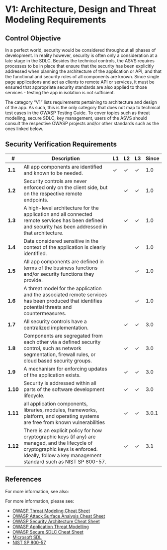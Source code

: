 # V1: Architecture, Design and Threat Modeling Requirements

## Control Objective

In a perfect world, security would be considered throughout all phases of development. In reality however, security is often only a consideration at a late stage in the SDLC. Besides the technical controls, the ASVS requires processes to be in place that ensure that the security has been explicitly addressed when planning the architecture of the application or API, and that the functional and security roles of all components are known. Since single page applications and act as clients to remote API or services, it must be ensured that appropriate security standards are also applied to those services - testing the app in isolation is not sufficient.

The category “V1” lists requirements pertaining to architecture and design of the app. As such, this is the only category that does not map to technical test cases in the OWASP Testing Guide. To cover topics such as threat modelling, secure SDLC, key management, users of the ASVS should consult the respective OWASP projects and/or other standards such as the ones linked below.

## Security Verification Requirements

| # | Description | L1 | L2 | L3 | Since |
| --- | --- | --- | --- | -- | -- |
| **1.1** | All app components are identified and known to be needed. | ✓ | ✓ | ✓ | 1.0 |
| **1.2** | Security controls are never enforced only on the client side, but on the respective remote endpoints. |  | ✓ | ✓ | 1.0 |
| **1.3** | A high-level architecture for the application and all connected remote services has been defined and security has been addressed in that architecture. |  | ✓ | ✓ | 1.0 |
| **1.4** | Data considered sensitive in the context of the application is clearly identified. |  |  | ✓ | 1.0 |
| **1.5** | All app components are defined in terms of the business functions and/or security functions they provide. | | | ✓ | 1.0 |
| **1.6** | A threat model for the application and the associated remote services has been produced that identifies potential threats and countermeasures. |  |  | ✓ | 1.0 |
| **1.7** | All security controls have a centralized implementation. | |✓ |✓ | 3.0 |
| **1.8** | Components are segregated from each other via a defined security control, such as network segmentation, firewall rules, or cloud based security groups. | |✓ |✓ | 3.0 |
| **1.9** | A mechanism for enforcing updates of the application exists. | |✓ |✓ | 3.0 |
| **1.10** | Security is addressed within all parts of the software development lifecycle. | |✓ |✓ | 3.0 |
| **1.11** | all application components, libraries, modules, frameworks, platform, and operating systems are free from known vulnerabilities | |✓ |✓ | 3.0.1 |
| **1.12** | There is an explicit policy for how cryptographic keys (if any) are managed, and the lifecycle of cryptographic keys is enforced. Ideally, follow a key management standard such as NIST SP 800-57. | |✓ |✓ | 3.1 |

## References

For more information, see also:

For more information, please see:
* [OWASP Threat Modeling Cheat Sheet](https://www.owasp.org/index.php/Application_Security_Architecture_Cheat_Sheet)
* [OWASP Attack Surface Analysis Cheat Sheet](https://www.owasp.org/index.php/Attack_Surface_Analysis_Cheat_Sheet)
* [OWASP Security Architecture Cheat Sheet](https://www.owasp.org/index.php/Application_Security_Architecture_Cheat_Sheet)
* [OWASP Application Threat Modelling](https://www.owasp.org/index.php/Application_Threat_Modeling)
* [OWASP Secure SDLC Cheat Sheet](https://www.owasp.org/index.php/Secure_SDLC_Cheat_Sheet)
* [Microsoft SDL](https://www.microsoft.com/en-us/sdl/)
* [NIST SP 800-57](http://csrc.nist.gov/publications/nistpubs/800-57/sp800-57-Part1-revised2_Mar08-2007.pdf)
